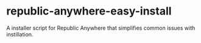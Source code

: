 # republic-anywhere-easy-install
A installer script for Republic Anywhere that simplifies common issues with instillation.
